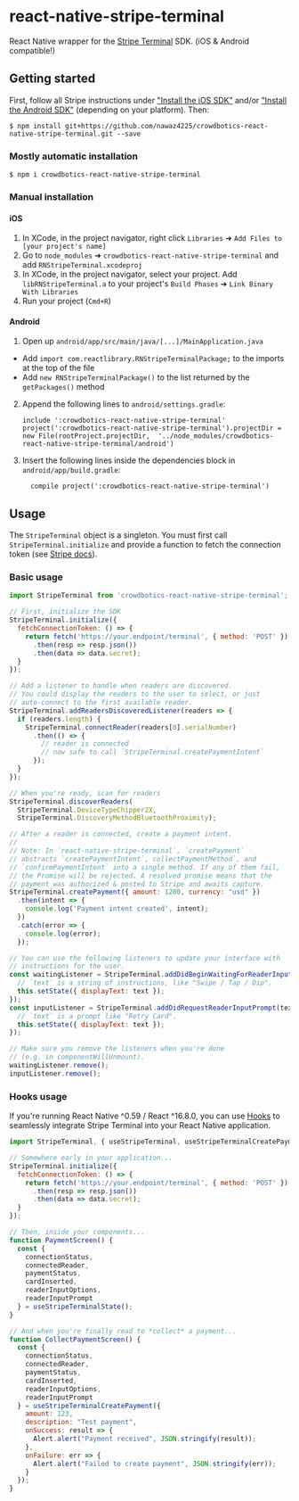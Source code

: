 # react-native-stripe-terminal

React Native wrapper for the [Stripe Terminal](https://stripe.com/docs/terminal/ios) SDK. (iOS & Android compatible!)

## Getting started

First, follow all Stripe instructions under ["Install the iOS SDK"](https://stripe.com/docs/terminal/sdk/ios#install) and/or ["Install the Android SDK"](https://stripe.com/docs/terminal/sdk/android#install) (depending on your platform). Then:

`$ npm install git+https://github.com/nawaz4225/crowdbotics-react-native-stripe-terminal.git --save`

### Mostly automatic installation

`$ npm i crowdbotics-react-native-stripe-terminal`

### Manual installation

#### iOS

1. In XCode, in the project navigator, right click `Libraries` ➜ `Add Files to [your project's name]`
2. Go to `node_modules` ➜ `crowdbotics-react-native-stripe-terminal` and add `RNStripeTerminal.xcodeproj`
3. In XCode, in the project navigator, select your project. Add `libRNStripeTerminal.a` to your project's `Build Phases` ➜ `Link Binary With Libraries`
4. Run your project (`Cmd+R`)

#### Android

1. Open up `android/app/src/main/java/[...]/MainApplication.java`
  - Add `import com.reactlibrary.RNStripeTerminalPackage;` to the imports at the top of the file
  - Add `new RNStripeTerminalPackage()` to the list returned by the `getPackages()` method
2. Append the following lines to `android/settings.gradle`:
  	```
  	include ':crowdbotics-react-native-stripe-terminal'
  	project(':crowdbotics-react-native-stripe-terminal').projectDir = new File(rootProject.projectDir, 	'../node_modules/crowdbotics-react-native-stripe-terminal/android')
  	```
3. Insert the following lines inside the dependencies block in `android/app/build.gradle`:
  	```
      compile project(':crowdbotics-react-native-stripe-terminal')
  	```

## Usage

The `StripeTerminal` object is a singleton. You must first call `StripeTerminal.initialize` and provide a function to fetch the connection token (see [Stripe docs](https://stripe.com/docs/terminal/ios#connection-token)).

### Basic usage

```javascript
import StripeTerminal from 'crowdbotics-react-native-stripe-terminal';

// First, initialize the SDK
StripeTerminal.initialize({
  fetchConnectionToken: () => {
    return fetch('https://your.endpoint/terminal', { method: 'POST' })
      .then(resp => resp.json())
      .then(data => data.secret);
  }
});

// Add a listener to handle when readers are discovered.
// You could display the readers to the user to select, or just
// auto-connect to the first available reader.
StripeTerminal.addReadersDiscoveredListener(readers => {
  if (readers.length) {
    StripeTerminal.connectReader(readers[0].serialNumber)
      .then(() => {
        // reader is connected
        // now safe to call `StripeTerminal.createPaymentIntent`
      });
  }
});

// When you're ready, scan for readers
StripeTerminal.discoverReaders(
  StripeTerminal.DeviceTypeChipper2X,
  StripeTerminal.DiscoveryMethodBluetoothProximity);

// After a reader is connected, create a payment intent.
// 
// Note: In `react-native-stripe-terminal`, `createPayment`
// abstracts `createPaymentIntent`, collectPaymentMethod`, and
// `confirmPaymentIntent` into a single method. If any of them fail,
// the Promise will be rejected. A resolved promise means that the
// payment was authorized & posted to Stripe and awaits capture.
StripeTerminal.createPayment({ amount: 1200, currency: "usd" })
  .then(intent => {
    console.log('Payment intent created', intent);
  })
  .catch(error => {
    console.log(error);
  });

// You can use the following listeners to update your interface with
// instructions for the user.
const waitingListener = StripeTerminal.addDidBeginWaitingForReaderInputListener(text => {
  // `text` is a string of instructions, like "Swipe / Tap / Dip".
  this.setState({ displayText: text });
});
const inputListener = StripeTerminal.addDidRequestReaderInputPrompt(text => {
  // `text` is a prompt like "Retry Card".
  this.setState({ displayText: text });
});

// Make sure you remove the listeners when you're done
// (e.g. in componentWillUnmount).
waitingListener.remove();
inputListener.remove();

```

### Hooks usage

If you're running React Native ^0.59 / React ^16.8.0, you can use [Hooks](https://reactjs.org/docs/hooks-intro.html) to seamlessly integrate Stripe Terminal into your React Native application. 

```javascript
import StripeTerminal, { useStripeTerminal, useStripeTerminalCreatePayment } from 'crowdbotics-react-native-stripe-terminal';

// Somewhere early in your application...
StripeTerminal.initialize({
  fetchConnectionToken: () => {
    return fetch('https://your.endpoint/terminal', { method: 'POST' })
      .then(resp => resp.json())
      .then(data => data.secret);
  }
});

// Then, inside your components...
function PaymentScreen() {
  const {
    connectionStatus,
    connectedReader,
    paymentStatus,
    cardInserted,
    readerInputOptions,
    readerInputPrompt
  } = useStripeTerminalState();
}

// And when you're finally read to *collect* a payment...
function CollectPaymentScreen() {
  const {
    connectionStatus,
    connectedReader,
    paymentStatus,
    cardInserted,
    readerInputOptions,
    readerInputPrompt
  } = useStripeTerminalCreatePayment({
    amount: 123,
    description: "Test payment",
    onSuccess: result => {
      Alert.alert("Payment received", JSON.stringify(result));
    },
    onFailure: err => {
      Alert.alert("Failed to create payment", JSON.stringify(err));
    }
  });
}
```

  
